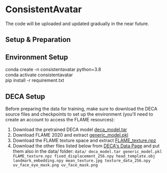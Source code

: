 # ConsistentAvatar
The code will be uploaded and updated gradually in the near future.

## Setup & Preparation
## Environment Setup
conda create -n consistentavatar python=3.8 <br>
conda activate consistentavatar <br>
pip install -r requirement.txt <br>

## DECA Setup
Before preparing the data for training, make sure to download the DECA source files and checkpoints to set up the environment (you'll need to create an account to access the FLAME resources):
1. Download the pretrained DECA model [deca_model.tar](https://github.com/YadiraF/DECA#:~:text=You%20can%20also%20use%20released%20model%20as%20pretrained%20model%2C%20then%20ignor%20the%20pretrain%20step.)
2. Download FLAME 2020 and extract [generic_model.pkl](https://flame.is.tue.mpg.de/download.php)
3. Download the FLAME texture space and extract [FLAME_texture.npz](https://flame.is.tue.mpg.de/download.php)
4. Download the other files listed below from [DECA's Data Page](https://github.com/YadiraF/DECA/tree/master/data) and put them also in the data/ folder:
`
data/
deca_model.tar
generic_model.pkl
FLAME_texture.npz
fixed_displacement_256.npy
head_template.obj
landmark_embedding.npy
mean_texture.jpg
texture_data_256.npy
uv_face_eye_mask.png
uv_face_mask.png
`
